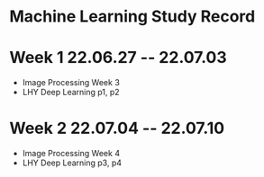 Machine Learning Study Record
================================

# Week 1 22.06.27 -- 22.07.03  
* Image Processing Week 3  
* LHY Deep Learning p1, p2  

# Week 2 22.07.04 -- 22.07.10  
* Image Processing Week 4  
* LHY Deep Learning p3, p4  

